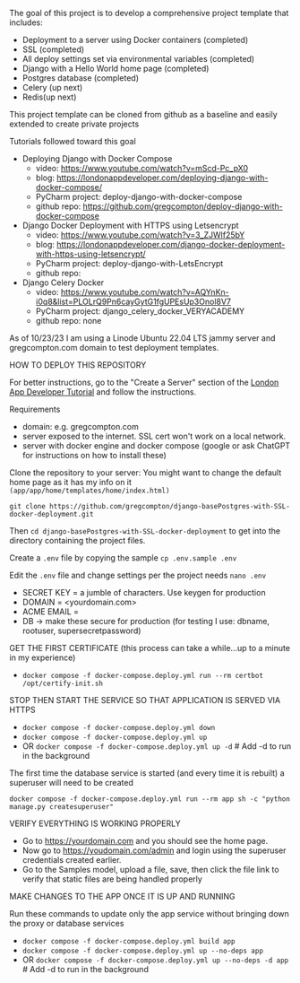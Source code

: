 The goal of this project is to develop a comprehensive project template that includes:
- Deployment to a server using Docker containers (completed)
- SSL (completed)
- All deploy settings set via environmental variables (completed)
- Django with a Hello World home page (completed)
- Postgres database (completed)
- Celery (up next)
- Redis(up next)

This project template can be cloned from github as a baseline and easily extended to create private projects

Tutorials followed toward this goal
- Deploying Django with Docker Compose
	- video: https://www.youtube.com/watch?v=mScd-Pc_pX0
	- blog: https://londonappdeveloper.com/deploying-django-with-docker-compose/
	- PyCharm project: deploy-django-with-docker-compose
	- github repo: https://github.com/gregcompton/deploy-django-with-docker-compose
- Django Docker Deployment with HTTPS using Letsencrypt
	- video: https://www.youtube.com/watch?v=3_ZJWlf25bY
	- blog: https://londonappdeveloper.com/django-docker-deployment-with-https-using-letsencrypt/
	- PyCharm project: deploy-django-with-LetsEncrypt
	- github repo: 
- Django Celery Docker
	- video: https://www.youtube.com/watch?v=AQYnKn-i0q8&list=PLOLrQ9Pn6cayGytG1fgUPEsUp3Onol8V7
	- PyCharm project: django_celery_docker_VERYACADEMY
	- github repo: none

As of 10/23/23 I am using a Linode Ubuntu 22.04 LTS jammy server and gregcompton.com domain to test deployment templates.

HOW TO DEPLOY THIS REPOSITORY

For better instructions, go to the "Create a Server" section of the [London App Developer 
Tutorial](https://anvilproject.org/guides/content/creating-links#creating-links-in-markdown) and follow the instructions.

Requirements
- domain: e.g. gregcompton.com
- server exposed to the internet. SSL cert won't work on a local network.
- server with docker engine and docker compose (google or ask ChatGPT for instructions on how to install these)


Clone the repository to your server: 
You might want to change the default home page as it has my info on it 
```(app/app/home/templates/home/index.html)```

```git clone https://github.com/gregcompton/django-basePostgres-with-SSL-docker-deployment.git```

Then ```cd django-basePostgres-with-SSL-docker-deployment``` to get into the directory containing the project files.

Create a ```.env``` file by copying the sample ```cp .env.sample .env```

Edit the ```.env``` file and change settings per the project needs ```nano .env```

- SECRET KEY = a jumble of characters. Use keygen for production
- DOMAIN = <yourdomain.com>
- ACME EMAIL = <your email address>
- DB -> make these secure for production (for testing I use: dbname, rootuser, supersecretpassword)

GET THE FIRST CERTIFICATE (this process can take a while...up to a minute in my experience)
- ```docker compose -f docker-compose.deploy.yml run --rm certbot /opt/certify-init.sh```

STOP THEN START THE SERVICE SO THAT APPLICATION IS SERVED VIA HTTPS
- ```docker compose -f docker-compose.deploy.yml down```
- ```docker compose -f docker-compose.deploy.yml up```
- OR ```docker compose -f docker-compose.deploy.yml up -d```  # Add -d to run in the background

The first time the database service is started (and every time it is rebuilt) a superuser will need to be created

```docker compose -f docker-compose.deploy.yml run --rm app sh -c "python manage.py createsuperuser"```

VERIFY EVERYTHING IS WORKING PROPERLY
- Go to https://yourdomain.com and you should see the home page.
- Now go to https://youdomain.com/admin and login using the superuser credentials created earlier.
- Go to the Samples model, upload a file, save, then click the file link to verify that static files are being handled properly


MAKE CHANGES TO THE APP ONCE IT IS UP AND RUNNING

Run these commands to update only the app service without bringing down the proxy or database services

- ```docker compose -f docker-compose.deploy.yml build app```
- ```docker compose -f docker-compose.deploy.yml up --no-deps app```  
- OR ```docker compose -f docker-compose.deploy.yml up --no-deps -d app```    # Add -d to run in the background




